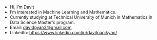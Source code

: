 - Hi, I’m Davit
- I’m interested in Machine Learning and Mathematics.
- Currently studying at Technical University of Munich in Mathematics in Data Science Master's program. 
- Email: davidpyan3@gmail.com
- LinkedIn: https://www.linkedin.com/in/davitpapikyan/
